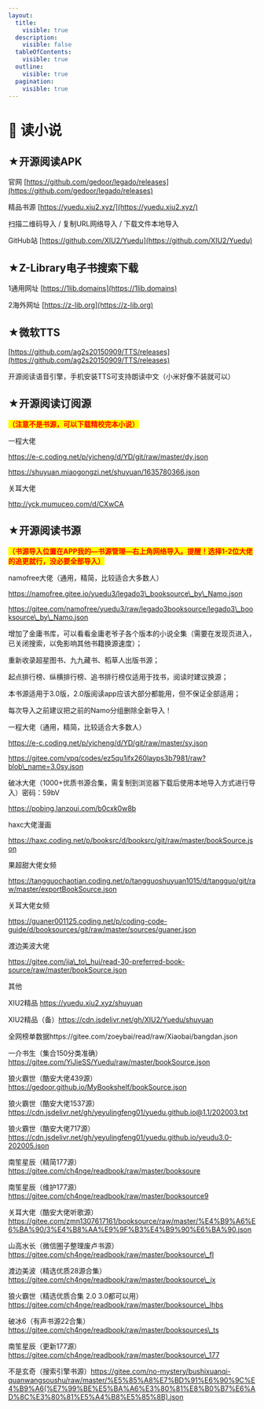 ```yaml
---
layout:
  title:
    visible: true
  description:
    visible: false
  tableOfContents:
    visible: true
  outline:
    visible: true
  pagination:
    visible: true
---
```


# 📘 读小说

## ★开源阅读APK

官网 [https://github.com/gedoor/legado/releases](https://github.com/gedoor/legado/releases)

精品书源 [https://yuedu.xiu2.xyz/](https://yuedu.xiu2.xyz/)

扫描二维码导入 / 复制URL网络导入 / 下载文件本地导入

GitHub站 [https://github.com/XIU2/Yuedu](https://github.com/XIU2/Yuedu)

## ★Z-Library电子书搜索下载

1通用网址 [https://1lib.domains](https://1lib.domains)

2海外网址 [https://z-lib.org](https://z-lib.org)

## ★微软TTS

[https://github.com/ag2s20150909/TTS/releases](https://github.com/ag2s20150909/TTS/releases)

开源阅读语音引擎，手机安装TTS可支持朗读中文（小米好像不装就可以）

## ★开源阅读订阅源

<mark style="color:red;">**（注意不是书源，可以下载精校完本小说）**</mark>

一程大佬

https://e-c.coding.net/p/yicheng/d/YD/git/raw/master/dy.json

https://shuyuan.miaogongzi.net/shuyuan/1635780366.json

关耳大佬

http://yck.mumuceo.com/d/CXwCA

## ★开源阅读书源

<mark style="color:red;">**（书源导入位置在APP我的—书源管理—右上角网络导入。提醒！选择1-2位大佬的追更就行，没必要全部导入）**</mark>

namofree大佬（通用，精简，比较适合大多数人）

https://namofree.gitee.io/yuedu3/legado3\_booksource\_by\_Namo.json

https://gitee.com/namofree/yuedu3/raw/legado3booksource/legado3\_booksource\_by\_Namo.json

增加了金庸书库，可以看看金庸老爷子各个版本的小说全集（需要在发现页进入，已关闭搜索，以免影响其他书籍换源速度）；

重新收录超星图书、九九藏书、稻草人出版书源；

起点排行榜、纵横排行榜、追书排行榜仅适用于找书，阅读时建议换源；

本书源适用于3.0版，2.0版阅读app应该大部分都能用，但不保证全部适用；

每次导入之前建议把之前的Namo分组删除全新导入！

一程大佬（通用，精简，比较适合大多数人）

https://e-c.coding.net/p/yicheng/d/YD/git/raw/master/sy.json

https://gitee.com/vpq/codes/ez5qu1ifx260layps3b7981/raw?blob\_name=3.0sy.json

破冰大佬（1000+优质书源合集，需复制到浏览器下载后使用本地导入方式进行导入）密码：59bV

https://pobing.lanzoui.com/b0cxk0w8b

haxc大佬漫画

https://haxc.coding.net/p/booksrc/d/booksrc/git/raw/master/bookSource.json

果超甜大佬女频

https://tangguochaotian.coding.net/p/tangguoshuyuan1015/d/tangguo/git/raw/master/exportBookSource.json

关耳大佬女频

https://guaner001125.coding.net/p/coding-code-guide/d/booksources/git/raw/master/sources/guaner.json

渡边美波大佬

https://gitee.com/jia\_to\_hui/read-30-preferred-book-source/raw/master/bookSource.json

其他

XIU2精品 https://yuedu.xiu2.xyz/shuyuan

XIU2精品（备）https://cdn.jsdelivr.net/gh/XIU2/Yuedu/shuyuan

全网榜单数据https://gitee.com/zoeybai/read/raw/Xiaobai/bangdan.json

一介书生（集合150分类准确）https://gitee.com/YiJieSS/Yuedu/raw/master/bookSource.json

狼火霸世（酷安大佬439源）https://gedoor.github.io/MyBookshelf/bookSource.json

狼火霸世（酷安大佬1537源）https://cdn.jsdelivr.net/gh/yeyulingfeng01/yuedu.github.io@1.1/202003.txt

狼火霸世（酷安大佬717源）https://cdn.jsdelivr.net/gh/yeyulingfeng01/yuedu.github.io/yeudu3.0-202005.json

南笙星辰（精简177源）https://gitee.com/ch4nge/readbook/raw/master/booksoure

南笙星辰（维护177源）https://gitee.com/ch4nge/readbook/raw/master/booksource9

关耳大佬（酷安大佬听歌源）https://gitee.com/zmn1307617161/booksource/raw/master/%E4%B9%A6%E6%BA%90/3%E4%B8%AA%E9%9F%B3%E4%B9%90%E6%BA%90.json

山高水长（微信圈子整理废卢书源）https://gitee.com/ch4nge/readbook/raw/master/booksource\_fl

渡边美波（精选优质28源合集）https://gitee.com/ch4nge/readbook/raw/master/booksource\_jx

狼火霸世（精选优质合集 2.0 3.0都可以用）https://gitee.com/ch4nge/readbook/raw/master/booksource\_lhbs

破冰6（有声书源22合集）https://gitee.com/ch4nge/readbook/raw/master/booksources\_ts

南笙星辰（更新177源）https://gitee.com/ch4nge/readbook/raw/master/booksource\_177

不是玄奇（搜索引擎书源）https://gitee.com/no-mystery/bushixuanqi-quanwangsoushu/raw/master/%E5%85%A8%E7%BD%91%E6%90%9C%E4%B9%A6(%E7%99%BE%E5%BA%A6%E3%80%81%E8%B0%B7%E6%AD%8C%E3%80%81%E5%A4%B8%E5%85%8B).json

　
